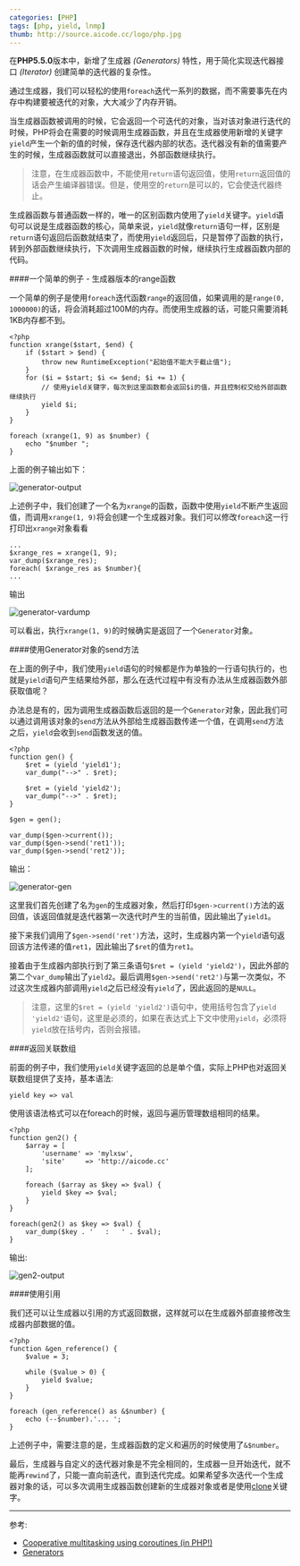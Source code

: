 ```yaml
---
categories: [PHP]
tags: [php, yield, lnmp]
thumb: http://source.aicode.cc/logo/php.jpg
---
```


在**PHP5.5.0**版本中，新增了生成器 *(Generators)* 特性，用于简化实现迭代器接口 *(Iterator)* 创建简单的迭代器的复杂性。

通过生成器，我们可以轻松的使用`foreach`迭代一系列的数据，而不需要事先在内存中构建要被迭代的对象，大大减少了内存开销。

当生成器函数被调用的时候，它会返回一个可迭代的对象，当对该对象进行迭代的时候，PHP将会在需要的时候调用生成器函数，并且在生成器使用新增的关键字`yield`产生一个新的值的时候，保存迭代器内部的状态。迭代器没有新的值需要产生的时候，生成器函数就可以直接退出，外部函数继续执行。

> 注意，在生成器函数中，不能使用`return`语句返回值，使用`return`返回值的话会产生编译器错误。但是，使用空的`return`是可以的，它会使迭代器终止。

生成器函数与普通函数一样的，唯一的区别函数内使用了`yield`关键字。`yield`语句可以说是生成器函数的核心，简单来说，`yield`就像`return`语句一样，区别是`return`语句返回后函数就结束了，而使用`yield`返回后，只是暂停了函数的执行，转到外部函数继续执行，下次调用生成器函数的时候，继续执行生成器函数内部的代码。

####一个简单的例子 - 生成器版本的range函数

一个简单的例子是使用`foreach`迭代函数`range`的返回值，如果调用的是`range(0, 1000000)`的话，将会消耗超过100M的内存。而使用生成器的话，可能只需要消耗1KB内存都不到。

	<?php
    function xrange($start, $end) {
    	if ($start > $end) {
        	throw new RuntimeException("起始值不能大于截止值");
        }
        for ($i = $start; $i <= $end; $i += 1) {
        	// 使用yield关键字，每次到这里函数都会返回$i的值，并且控制权交给外部函数继续执行
            yield $i;
        }
    }

    foreach (xrange(1, 9) as $number) {
        echo "$number ";
    }

上面的例子输出如下：

![generator-output][]

上述例子中，我们创建了一个名为`xrange`的函数，函数中使用`yield`不断产生返回值，而调用`xrange(1, 9)`将会创建一个生成器对象。我们可以修改`foreach`这一行打印出`xrange`对象看看

	...
    $xrange_res = xrange(1, 9);
    var_dump($xrange_res);
    foreach( $xrange_res as $number){
    ...

输出

![generator-vardump][]

可以看出，执行`xrange(1, 9)`的时候确实是返回了一个`Generator`对象。

####使用Generator对象的send方法

在上面的例子中，我们使用`yield`语句的时候都是作为单独的一行语句执行的，也就是`yield`语句产生结果给外部，那么在迭代过程中有没有办法从生成器函数外部获取值呢？

办法总是有的，因为调用生成器函数后返回的是一个`Generator`对象，因此我们可以通过调用该对象的`send`方法从外部给生成器函数传递一个值，在调用`send`方法之后，`yield`会收到`send`函数发送的值。

    <?php
    function gen() {
        $ret = (yield 'yield1');
        var_dump("-->" . $ret);

        $ret = (yield 'yield2');
        var_dump("-->" . $ret);
    }

    $gen = gen();

    var_dump($gen->current());
    var_dump($gen->send('ret1'));
    var_dump($gen->send('ret2'));

输出：

![generator-gen][]

这里我们首先创建了名为`gen`的生成器对象，然后打印`$gen->current()`方法的返回值，该返回值就是迭代器第一次迭代时产生的当前值，因此输出了`yield1`。

接下来我们调用了`$gen->send('ret')`方法，这时，生成器内第一个`yield`语句返回该方法传递的值`ret1`，因此输出了`$ret`的值为`ret1`。

接着由于生成器内部执行到了第三条语句`$ret = (yield 'yield2')`，因此外部的第二个`var_dump`输出了`yield2`。最后调用`$gen->send('ret2')`与第一次类似，不过这次生成器内部调用`yield`之后已经没有`yield`了，因此返回的是`NULL`。

> 注意，这里的`$ret = (yield 'yield2')`语句中，使用括号包含了`yield 'yield2'`语句，这里是必须的，如果在表达式上下文中使用`yield`，必须将`yield`放在括号内，否则会报错。

####返回关联数组

前面的例子中，我们使用`yield`关键字返回的总是单个值，实际上PHP也对返回关联数组提供了支持，基本语法:

	yield key => val

使用该语法格式可以在foreach的时候，返回与遍历管理数组相同的结果。

	<?php
    function gen2() {
        $array = [
            'username' => 'mylxsw',
            'site'     => 'http://aicode.cc'
        ];

        foreach ($array as $key => $val) {
            yield $key => $val;
        }
    }

    foreach(gen2() as $key => $val) {
        var_dump($key . '   :   ' . $val);
    }

输出:

![gen2-output][]

####使用引用

我们还可以让生成器以引用的方式返回数据，这样就可以在生成器外部直接修改生成器内部数据的值。

    <?php
    function &gen_reference() {
        $value = 3;

        while ($value > 0) {
            yield $value;
        }
    }

    foreach (gen_reference() as &$number) {
        echo (--$number).'... ';
    }

上述例子中，需要注意的是，生成器函数的定义和遍历的时候使用了`&$number`。

最后，生成器与自定义的迭代器对象是不完全相同的，生成器一旦开始迭代，就不能再`rewind`了，只能一直向前迭代，直到迭代完成。如果希望多次迭代一个生成器对象的话，可以多次调用生成器函数创建新的生成器对象或者是使用[clone][]关键字。

-----

参考:

- [Cooperative multitasking using coroutines (in PHP!)](http://nikic.github.io/2012/12/22/Cooperative-multitasking-using-coroutines-in-PHP.html)
- [Generators](http://php.net/manual/en/language.generators.php)

[clone]:http://php.net/manual/en/language.oop5.cloning.php
[generator-output]:http://source.aicode.cc/markdown/generator-output.jpg
[generator-vardump]:http://source.aicode.cc/markdown/generator-vardump.jpg
[generator-gen]:http://source.aicode.cc/markdown/generator-gen.jpg
[gen2-output]:http://source.aicode.cc/markdown/gen2-output.jpg
